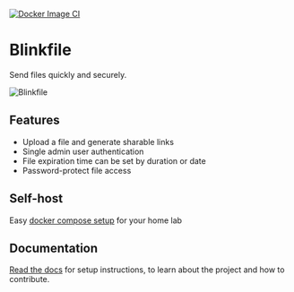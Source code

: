 [![Docker Image CI](https://github.com/benjohns1/blinkfile/actions/workflows/ci.yml/badge.svg)](https://github.com/benjohns1/blinkfile/actions/workflows/ci.yml)

# Blinkfile
Send files quickly and securely.

![Blinkfile](docs_bk/images/logo-light-bg-240x100.png)

## Features
- Upload a file and generate sharable links
- Single admin user authentication
- File expiration time can be set by duration or date
- Password-protect file access

## Self-host
Easy [docker compose setup](https://benjohns1.github.io/blinkfile/getting-started.html#docker-compose) for your home lab

## Documentation
[Read the docs](https://benjohns1.github.io/blinkfile) for setup instructions, to learn about the project and how to contribute.
